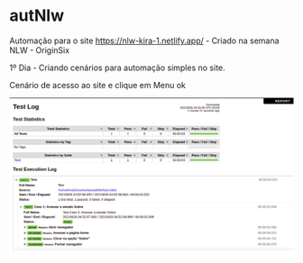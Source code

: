 # autNlw

Automação para o site https://nlw-kira-1.netlify.app/ - Criado na semana NLW - OriginSix

1º Dia - Criando cenários para automação simples no site.

Cenário de acesso ao site e clique em Menu ok

![Screenshop](Teste.png)
